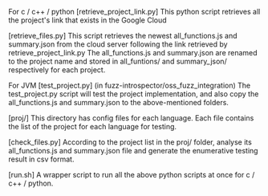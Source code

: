 For c / c++ / python
[retrieve_project_link.py]
This python script retrieves all the project's link that exists in the Google Cloud

[retrieve_files.py]
This script retrieves the newest all_functions.js and summary.json from the cloud server following the link retrieved by retrieve_project_link.py
The all_functions.js and summary.json are renamed to the project name and stored in all_funtions/ and summary_json/ respectively for each project.

For JVM
[test_project.py] (in fuzz-introspector/oss_fuzz_integration)
The test_project.py script will test the project implementation, and also copy the all_functions.js and summary.json to the above-mentioned folders.

[proj/]
This directory has config files for each language. Each file contains the list of the project for each language for testing.

[check_files.py]
According to the project list in the proj/<lang> folder, analyse its all_functions.js and summary.json file and generate the enumerative testing result
in csv format.

[run.sh]
A wrapper script to run all the above python scripts at once for c / c++ / python.
